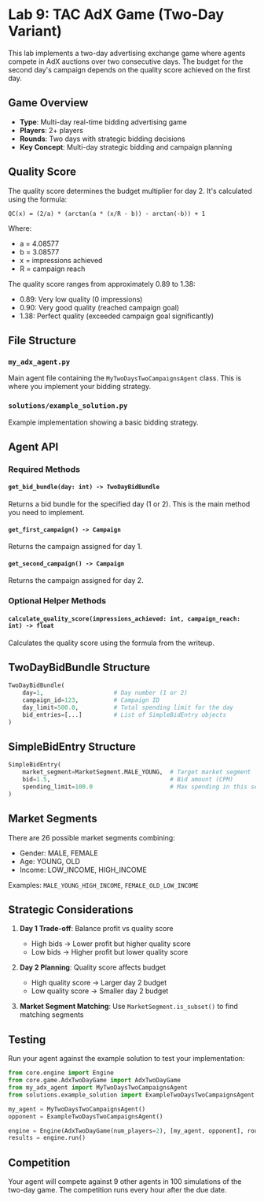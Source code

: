 # Lab 9: TAC AdX Game (Two-Day Variant)

This lab implements a two-day advertising exchange game where agents compete in AdX auctions over two consecutive days. The budget for the second day's campaign depends on the quality score achieved on the first day.

## Game Overview

- **Type**: Multi-day real-time bidding advertising game
- **Players**: 2+ players  
- **Rounds**: Two days with strategic bidding decisions
- **Key Concept**: Multi-day strategic bidding and campaign planning

## Quality Score

The quality score determines the budget multiplier for day 2. It's calculated using the formula:

```
QC(x) = (2/a) * (arctan(a * (x/R - b)) - arctan(-b)) + 1
```

Where:
- a = 4.08577
- b = 3.08577  
- x = impressions achieved
- R = campaign reach

The quality score ranges from approximately 0.89 to 1.38:
- 0.89: Very low quality (0 impressions)
- 0.90: Very good quality (reached campaign goal)
- 1.38: Perfect quality (exceeded campaign goal significantly)

## File Structure

### `my_adx_agent.py`
Main agent file containing the `MyTwoDaysTwoCampaignsAgent` class. This is where you implement your bidding strategy.

### `solutions/example_solution.py`
Example implementation showing a basic bidding strategy.

## Agent API

### Required Methods

#### `get_bid_bundle(day: int) -> TwoDayBidBundle`
Returns a bid bundle for the specified day (1 or 2). This is the main method you need to implement.

#### `get_first_campaign() -> Campaign`
Returns the campaign assigned for day 1.

#### `get_second_campaign() -> Campaign`  
Returns the campaign assigned for day 2.

### Optional Helper Methods

#### `calculate_quality_score(impressions_achieved: int, campaign_reach: int) -> float`
Calculates the quality score using the formula from the writeup.

## TwoDayBidBundle Structure

```python
TwoDayBidBundle(
    day=1,                    # Day number (1 or 2)
    campaign_id=123,          # Campaign ID
    day_limit=500.0,          # Total spending limit for the day
    bid_entries=[...]         # List of SimpleBidEntry objects
)
```

## SimpleBidEntry Structure

```python
SimpleBidEntry(
    market_segment=MarketSegment.MALE_YOUNG,  # Target market segment
    bid=1.5,                                  # Bid amount (CPM)
    spending_limit=100.0                      # Max spending in this segment
)
```

## Market Segments

There are 26 possible market segments combining:
- Gender: MALE, FEMALE
- Age: YOUNG, OLD  
- Income: LOW_INCOME, HIGH_INCOME

Examples: `MALE_YOUNG_HIGH_INCOME`, `FEMALE_OLD_LOW_INCOME`

## Strategic Considerations

1. **Day 1 Trade-off**: Balance profit vs quality score
   - High bids → Lower profit but higher quality score
   - Low bids → Higher profit but lower quality score

2. **Day 2 Planning**: Quality score affects budget
   - High quality score → Larger day 2 budget
   - Low quality score → Smaller day 2 budget

3. **Market Segment Matching**: Use `MarketSegment.is_subset()` to find matching segments

## Testing

Run your agent against the example solution to test your implementation:

```python
from core.engine import Engine
from core.game.AdxTwoDayGame import AdxTwoDayGame
from my_adx_agent import MyTwoDaysTwoCampaignsAgent
from solutions.example_solution import ExampleTwoDaysTwoCampaignsAgent

my_agent = MyTwoDaysTwoCampaignsAgent()
opponent = ExampleTwoDaysTwoCampaignsAgent()

engine = Engine(AdxTwoDayGame(num_players=2), [my_agent, opponent], rounds=2)
results = engine.run()
```

## Competition

Your agent will compete against 9 other agents in 100 simulations of the two-day game. The competition runs every hour after the due date.
